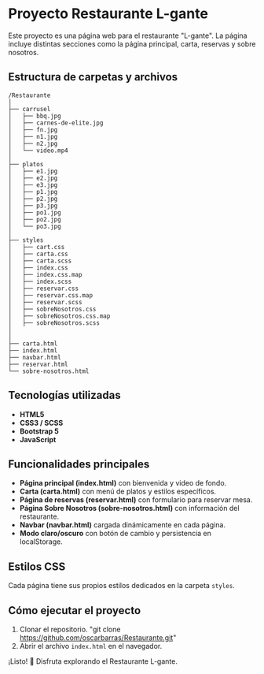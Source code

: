 # Proyecto Restaurante L-gante

Este proyecto es una página web para el restaurante "L-gante". La página incluye distintas secciones como la página principal, carta, reservas y sobre nosotros.

## Estructura de carpetas y archivos

```
/Restaurante
│
├── carrusel
│   ├── bbq.jpg
│   ├── carnes-de-elite.jpg
│   ├── fn.jpg
│   ├── n1.jpg
│   ├── n2.jpg
│   └── video.mp4
│
├── platos
│   ├── e1.jpg
│   ├── e2.jpg
│   ├── e3.jpg
│   ├── p1.jpg
│   ├── p2.jpg
│   ├── p3.jpg
│   ├── po1.jpg
│   ├── po2.jpg
│   └── po3.jpg
│
├── styles
│   ├── cart.css
│   ├── carta.css
│   ├── carta.scss
│   ├── index.css
│   ├── index.css.map
│   ├── index.scss
│   ├── reservar.css
│   ├── reservar.css.map
│   ├── reservar.scss
│   ├── sobreNosotros.css
│   ├── sobreNosotros.css.map
│   ├── sobreNosotros.scss
│   
│
├── carta.html
├── index.html
├── navbar.html
├── reservar.html
└── sobre-nosotros.html
```

## Tecnologías utilizadas

- **HTML5**
- **CSS3 / SCSS**
- **Bootstrap 5**
- **JavaScript**

## Funcionalidades principales

- **Página principal (index.html)** con bienvenida y video de fondo.
- **Carta (carta.html)** con menú de platos y estilos específicos.
- **Página de reservas (reservar.html)** con formulario para reservar mesa.
- **Página Sobre Nosotros (sobre-nosotros.html)** con información del restaurante.
- **Navbar (navbar.html)** cargada dinámicamente en cada página.
- **Modo claro/oscuro** con botón de cambio y persistencia en localStorage.

## Estilos CSS

Cada página tiene sus propios estilos dedicados en la carpeta `styles`.

## Cómo ejecutar el proyecto

1. Clonar el repositorio. "git clone https://github.com/oscarbarras/Restaurante.git"
2. Abrir el archivo `index.html` en el navegador.

¡Listo! 🎉 Disfruta explorando el Restaurante L-gante.

